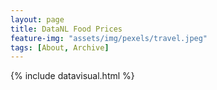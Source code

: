 ```yaml
---
layout: page
title: DataNL Food Prices
feature-img: "assets/img/pexels/travel.jpeg"
tags: [About, Archive]
---
```


{% include datavisual.html %}
